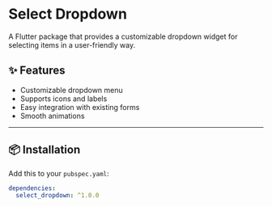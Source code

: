 # Select Dropdown

A Flutter package that provides a customizable dropdown widget for selecting items in a user-friendly way.

## ✨ Features

- Customizable dropdown menu
- Supports icons and labels
- Easy integration with existing forms
- Smooth animations

---

## 📦 Installation

Add this to your `pubspec.yaml`:

```yaml
dependencies:
  select_dropdown: ^1.0.0
```
